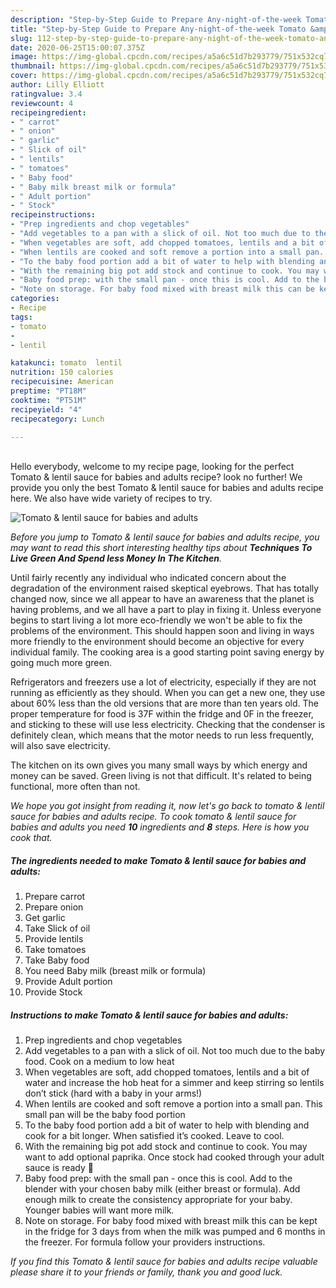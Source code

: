 ```yaml
---
description: "Step-by-Step Guide to Prepare Any-night-of-the-week Tomato &amp;amp; lentil sauce for babies and adults"
title: "Step-by-Step Guide to Prepare Any-night-of-the-week Tomato &amp;amp; lentil sauce for babies and adults"
slug: 112-step-by-step-guide-to-prepare-any-night-of-the-week-tomato-and-amp-lentil-sauce-for-babies-and-adults
date: 2020-06-25T15:00:07.375Z
image: https://img-global.cpcdn.com/recipes/a5a6c51d7b293779/751x532cq70/tomato-lentil-sauce-for-babies-and-adults-recipe-main-photo.jpg
thumbnail: https://img-global.cpcdn.com/recipes/a5a6c51d7b293779/751x532cq70/tomato-lentil-sauce-for-babies-and-adults-recipe-main-photo.jpg
cover: https://img-global.cpcdn.com/recipes/a5a6c51d7b293779/751x532cq70/tomato-lentil-sauce-for-babies-and-adults-recipe-main-photo.jpg
author: Lilly Elliott
ratingvalue: 3.4
reviewcount: 4
recipeingredient:
- " carrot"
- " onion"
- " garlic"
- " Slick of oil"
- " lentils"
- " tomatoes"
- " Baby food"
- " Baby milk breast milk or formula"
- " Adult portion"
- " Stock"
recipeinstructions:
- "Prep ingredients and chop vegetables"
- "Add vegetables to a pan with a slick of oil. Not too much due to the baby food. Cook on a medium to low heat"
- "When vegetables are soft, add chopped tomatoes, lentils and a bit of water and increase the hob heat for a simmer and keep stirring so lentils don’t stick (hard with a baby in your arms!)"
- "When lentils are cooked and soft remove a portion into a small pan. This small pan will be the baby food portion"
- "To the baby food portion add a bit of water to help with blending and cook for a bit longer. When satisfied it’s cooked. Leave to cool."
- "With the remaining big pot add stock and continue to cook. You may want to add optional paprika. Once stock had cooked through your adult sauce is ready 🙌"
- "Baby food prep: with the small pan - once this is cool. Add to the blender with your chosen baby milk (either breast or formula). Add enough milk to create the consistency appropriate for your baby. Younger babies will want more milk."
- "Note on storage. For baby food mixed with breast milk this can be kept in the fridge for 3 days from when the milk was pumped and 6 months in the freezer. For formula follow your providers instructions."
categories:
- Recipe
tags:
- tomato
- 
- lentil

katakunci: tomato  lentil 
nutrition: 150 calories
recipecuisine: American
preptime: "PT18M"
cooktime: "PT51M"
recipeyield: "4"
recipecategory: Lunch

---
```

<br>
Hello everybody, welcome to my recipe page, looking for the perfect Tomato &amp; lentil sauce for babies and adults recipe? look no further! We provide you only the best Tomato &amp; lentil sauce for babies and adults recipe here. We also have wide variety of recipes to try.
<br>


![Tomato &amp; lentil sauce for babies and adults](https://img-global.cpcdn.com/recipes/a5a6c51d7b293779/751x532cq70/tomato-lentil-sauce-for-babies-and-adults-recipe-main-photo.jpg)

<i>Before you jump to Tomato &amp; lentil sauce for babies and adults recipe, you may want to read this short interesting healthy tips about 
<strong>Techniques To Live Green And Spend less Money In The Kitchen</strong>.</i>
</br>

Until fairly recently any individual who indicated concern about the degradation of the environment raised skeptical eyebrows. That has totally changed now, since we all appear to have an awareness that the planet is having problems, and we all have a part to play in fixing it. Unless everyone begins to start living a lot more eco-friendly we won't be able to fix the problems of the environment. This should happen soon and living in ways more friendly to the environment should become an objective for every individual family. The cooking area is a good starting point saving energy by going much more green.

Refrigerators and freezers use a lot of electricity, especially if they are not running as efficiently as they should. When you can get a new one, they use about 60% less than the old versions that are more than ten years old. The proper temperature for food is 37F within the fridge and 0F in the freezer, and sticking to these will use less electricity. Checking that the condenser is definitely clean, which means that the motor needs to run less frequently, will also save electricity.

The kitchen on its own gives you many small ways by which energy and money can be saved. Green living is not that difficult. It's related to being functional, more often than not.


<i>We hope you got insight from reading it, now let's go back to tomato &amp; lentil sauce for babies and adults recipe. To cook tomato &amp; lentil sauce for babies and adults you need <strong>10</strong> ingredients and <strong>8</strong> steps. Here is how you cook that.
</i>

##### The ingredients needed to make Tomato &amp; lentil sauce for babies and adults:

1. Prepare  carrot
1. Prepare  onion
1. Get  garlic
1. Take  Slick of oil
1. Provide  lentils
1. Take  tomatoes
1. Take  Baby food
1. You need  Baby milk (breast milk or formula)
1. Provide  Adult portion
1. Provide  Stock


##### Instructions to make Tomato &amp; lentil sauce for babies and adults:

1. Prep ingredients and chop vegetables
1. Add vegetables to a pan with a slick of oil. Not too much due to the baby food. Cook on a medium to low heat
1. When vegetables are soft, add chopped tomatoes, lentils and a bit of water and increase the hob heat for a simmer and keep stirring so lentils don’t stick (hard with a baby in your arms!)
1. When lentils are cooked and soft remove a portion into a small pan. This small pan will be the baby food portion
1. To the baby food portion add a bit of water to help with blending and cook for a bit longer. When satisfied it’s cooked. Leave to cool.
1. With the remaining big pot add stock and continue to cook. You may want to add optional paprika. Once stock had cooked through your adult sauce is ready 🙌
1. Baby food prep: with the small pan - once this is cool. Add to the blender with your chosen baby milk (either breast or formula). Add enough milk to create the consistency appropriate for your baby. Younger babies will want more milk.
1. Note on storage. For baby food mixed with breast milk this can be kept in the fridge for 3 days from when the milk was pumped and 6 months in the freezer. For formula follow your providers instructions.


<i>If you find this Tomato &amp; lentil sauce for babies and adults recipe valuable please share it to your friends or family, thank you and good luck.</i>
